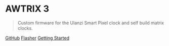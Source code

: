 
# AWTRIX 3

> Custom firmware for the Ulanzi Smart Pixel clock and self build matrix clocks. 


[GitHub](https://github.com/Blueforcer/awtrix3)
[Flasher](flasher.md)
[Getting Started](README.md)